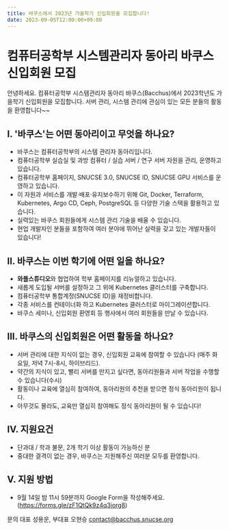 ```yaml
---
title: 바쿠스에서 2023년 가을학기 신입회원을 모집합니다!
date: 2023-09-05T12:00:00+09:00
---
```


# 컴퓨터공학부 시스템관리자 동아리 바쿠스 신입회원 모집

안녕하세요. 컴퓨터공학부 시스템관리자 동아리 바쿠스(Bacchus)에서 2023학년도 가을학기 신입회원을 모집합니다.
서버 관리, 시스템 관리에 관심이 있는 모든 분들의 활동을 환영합니다~~

## I. '바쿠스'는 어떤 동아리이고 무엇을 하나요?
- 바쿠스는 컴퓨터공학부의 시스템 관리자 동아리입니다.
- 컴퓨터공학부 실습실 및 과방 컴퓨터 / 실습 서버 / 연구 서버 자원을 관리, 운영하고 있습니다.
- 컴퓨터공학부 홈페이지, SNUCSE 3.0, SNUCSE ID, SNUCSE GPU 서비스를 운영하고 있습니다.
- 이 자원과 서비스를 개발·배포·유지보수하기 위해 Git, Docker, Terraform, Kubernetes, Argo CD, Ceph, PostgreSQL 등 다양한 기술 스택을 활용하고 있습니다.
- 실력있는 바쿠스 회원들에게 시스템 관리 기술을 배울 수 있습니다.
- 현업 개발자인 분들을 포함하여 여러 분야에 뛰어난 실력을 갖고 있는 개발자들이 있습니다!


## II. 바쿠스는 이번 학기에 어떤 일을 하나요?
- **와플스튜디오**와 협업하여 학부 홈페이지를 리뉴얼하고 있습니다.
- 새롭게 도입될 서버를 설정하고 그 위에 Kubernetes 클러스터를 구축합니다.
- 컴퓨터공학부 통합계정(SNUCSE ID)을 재정비합니다.
- 각종 서비스를 컨테이너화 하고 Kubernetes 클러스터로 마이그레이션합니다.
- 바쿠스 세미나, 신입회원 환영회 등 행사에서 여러 회원들을 만날 수 있습니다.

## III. 바쿠스의 신입회원은 어떤 활동을 하나요?
- 서버 관리에 대한 지식이 없는 경우, 신입회원 교육에 참여할 수 있습니다 (매주 화요일, 저녁 7시-8시, 하이브리드).
- 약간의 지식이 있고, 빨리 서버를 만지고 싶다면, 동아리원들과 서버 작업을 수행할 수 있습니다(수시)
- 활동이나 교육에 열심히 참여하여, 동아리원의 추천을 받으면 정식 동아리원이 됩니다.
- 아무것도 몰라도, 교육만 열심히 참여해도 정식 동아리원이 될 수 있습니다!

## IV. 지원요건
- 단과대 / 학과 불문, 2개 학기 이상 활동이 가능하신 분
- 중대한 결격이 없는 경우, 바쿠스는 지원해주신 여러분 모두를 환영합니다.

## V. 지원 방법
- 9월 14일 밤 11시 59분까지 Google Form을 작성해주세요.
(https://forms.gle/zF1QtQk9z4q3iorg8)

문의 대표 성용운, 부대표 오현승
contact@bacchus.snucse.org